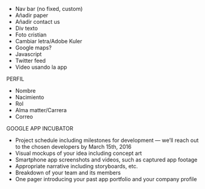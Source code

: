 - Nav bar (no fixed, custom)
- Añadir paper
- Añadir contact us
- Div texto 
- Foto cristian
- Cambiar letra/Adobe Kuler
- Google maps?
- Javascript
- Twitter feed
- Video usando la app



PERFIL
- Nombre 
- Nacimiento
- Rol
- Alma matter/Carrera
- Correo



GOOGLE APP INCUBATOR
- Project schedule including milestones for development — we’ll reach out to the chosen developers by March 15th, 2016
- Visual mockups of your idea including concept art
- Smartphone app screenshots and videos, such as captured app footage
- Appropriate narrative including storyboards, etc.
- Breakdown of your team and its members
- One pager introducing your past app portfolio and your company profile